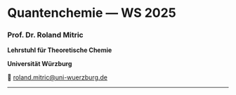 # Quantenchemie — WS 2025
### Prof. Dr. Roland Mitric
**Lehrstuhl für Theoretische Chemie**

**Universität Würzburg**

📧 roland.mitric@uni-wuerzburg.de

---

